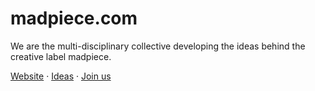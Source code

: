 # madpiece.com

We are the multi-disciplinary collective developing the ideas behind the creative label madpiece.

[Website](https://madpiece.com)
·
[Ideas](https://notion.so/Ideas-2289d898104380038022fb841d930a79)
·
[Join us](https://airtable.com/appZ5ENG6d8cwvvoA/pagZjyp3oPHv0KSge/form)

